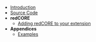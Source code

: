 - [Introduction](chapters/introduction.md)
- [Source Code](https://github.com/redCOMPONENT-COM/redCORE/)
- **redCORE**
    - [Adding redCORE to your extension](chapters/add-to-your-extension.md)
- **Appendices**
    - [Examples](appendices/examples.md)